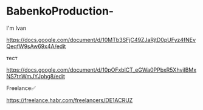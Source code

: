 # BabenkoProduction-
I'm Ivan

https://docs.google.com/document/d/10MTb3SFjC49ZJaRjtD0pUFyz4fNEvQeqfW9sAw69x4A/edit

тест

https://docs.google.com/document/d/10pOFxblCT_eGWa0PPbxR5XhvjlBMxNS7tnWmJYJphg8/edit

Freelance✅

https://freelance.habr.com/freelancers/DE1ACRUZ
